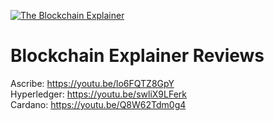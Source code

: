 [![The Blockchain Explainer](https://res.cloudinary.com/blockchain-side-hustle/image/upload/v1516069152/blockchain-explainer-small-76x76_clc7ht.png)](https://www.blockchainexplainer.com)

# Blockchain Explainer Reviews

Ascribe: https://youtu.be/lo6FQTZ8GpY
<br />
Hyperledger: https://youtu.be/swliX9LFerk
<br/>
Cardano: https://youtu.be/Q8W62Tdm0g4